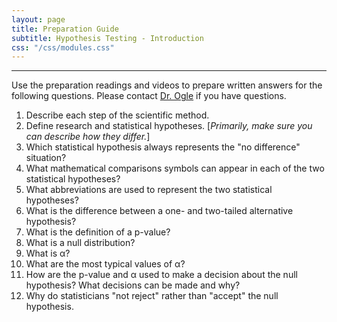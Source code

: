 ```yaml
---
layout: page
title: Preparation Guide
subtitle: Hypothesis Testing - Introduction
css: "/css/modules.css"
---
```


----

<div class="alert alert-warning">
Use the preparation readings and videos to prepare written answers for the following questions. Please contact <a href="mailto:dogle@northland.edu">Dr. Ogle</a> if you have questions.
</div>

1. Describe each step of the scientific method.
1. Define research and statistical hypotheses. [*Primarily, make sure you can describe how they differ.*]
1. Which statistical hypothesis always represents the "no difference" situation?
1. What mathematical comparisons symbols can appear in each of the two statistical hypotheses?
1. What abbreviations are used to represent the two statistical hypotheses?
1. What is the difference between a one- and two-tailed alternative hypothesis?
1. What is the definition of a p-value?
1. What is a null distribution?
1. What is &alpha;?
1. What are the most typical values of &alpha;?
1. How are the p-value and &alpha; used to make a decision about the null hypothesis? What decisions can be made and why?
1. Why do statisticians "not reject" rather than "accept" the null hypothesis.
